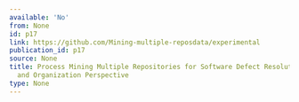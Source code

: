 ```yaml
---
available: 'No'
from: None
id: p17
link: https://github.com/Mining-multiple-reposdata/experimental
publication_id: p17
source: None
title: Process Mining Multiple Repositories for Software Defect Resolution from Control
  and Organization Perspective
type: None
---
```

